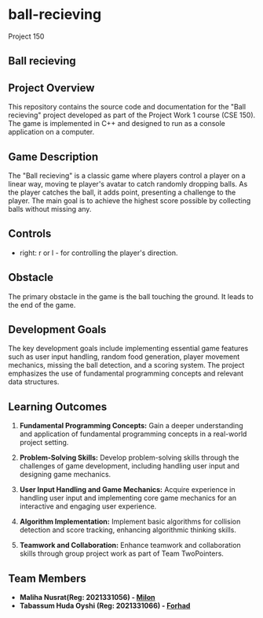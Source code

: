 # ball-recieving
Project 150

## Ball recieving

## Project Overview

This repository contains the source code and documentation for the "Ball recieving" project developed as part of the Project Work 1 course (CSE 150). The game is implemented in C++ and designed to run as a console application on a computer.

## Game Description

The "Ball recieving" is a classic game where players control a player on a linear way, moving te player's avatar to catch randomly dropping balls. As the player catches the ball, it adds point, presenting a challenge to the player. The main goal is to achieve the highest score possible by collecting balls without missing any.

## Controls

- right: r or l - for controlling the player's direction.

## Obstacle

The primary obstacle in the game is the ball touching the ground. It leads to the end of the game.

## Development Goals

The key development goals include implementing essential game features such as user input handling, random food generation, player movement mechanics, missing the ball detection, and a scoring system. The project emphasizes the use of fundamental programming concepts and relevant data structures.

## Learning Outcomes

1. **Fundamental Programming Concepts:** Gain a deeper understanding and application of fundamental programming concepts in a real-world project setting.

2. **Problem-Solving Skills:** Develop problem-solving skills through the challenges of game development, including handling user input and designing game mechanics.

3. **User Input Handling and Game Mechanics:** Acquire experience in handling user input and implementing core game mechanics for an interactive and engaging user experience.

4. **Algorithm Implementation:** Implement basic algorithms for collision detection and score tracking, enhancing algorithmic thinking skills.

5. **Teamwork and Collaboration:** Enhance teamwork and collaboration skills through group project work as part of Team TwoPointers.

## Team Members

- **Maliha Nusrat(Reg: 2021331056) - [Milon](https://github.com/2021331056m)**
- **Tabassum Huda Oyshi (Reg: 2021331066) - [Forhad](https://github.com/2021331070oyshi)**
